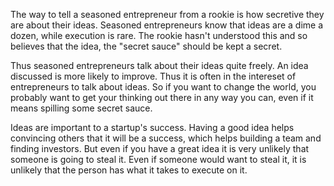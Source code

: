 The way to tell a seasoned entrepreneur from a rookie is how secretive they are about their ideas. Seasoned entrepreneurs know that ideas are a dime a dozen, while execution is rare. The rookie hasn't understood this and so believes that the idea, the "secret sauce" should be kept a secret.

Thus seasoned entrepreneurs talk about their ideas quite freely. An idea discussed is more likely to improve. Thus it is often in the intereset of entrepreneurs to talk about ideas. So if you want to change the world, you probably want to get your thinking out there in any way you can, even if it means spilling some secret sauce.

Ideas are important to a startup's success. Having a good idea helps convincing others that it will be a success, which helps building a team and finding investors. But even if you have a great idea it is very unlikely that someone is going to steal it. Even if someone would want to steal it, it is unlikely that the person has what it takes to execute on it.
